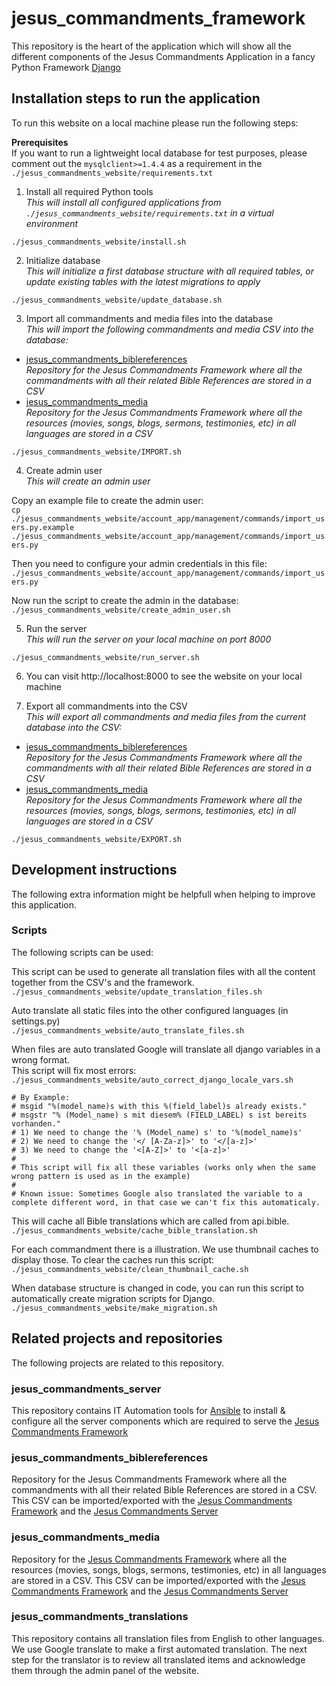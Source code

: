 # jesus_commandments_framework

This repository is the heart of the application which will show all the different components of the Jesus Commandments Application in a fancy Python Framework [Django](https://www.djangoproject.com/)

## Installation steps to run the application

To run this website on a local machine please run the following steps:

**Prerequisites**  
If you want to run a lightweight local database for test purposes, please comment out the `mysqlclient>=1.4.4` as a requirement in the `./jesus_commandments_website/requirements.txt`

1. Install all required Python tools  
_This will install all configured applications from `./jesus_commandments_website/requirements.txt` in a virtual environment_  

`./jesus_commandments_website/install.sh`

2. Initialize database  
_This will initialize a first database structure with all required tables, or update existing tables with the latest migrations to apply_  

`./jesus_commandments_website/update_database.sh`

3. Import all commandments and media files into the database  
_This will import the following commandments and media CSV into the database:_  

* [jesus_commandments_biblereferences](https://github.com/jesuscommandments/jesus_commandments_biblereferences)  
  _Repository for the Jesus Commandments Framework where all the commandments with all their related Bible References are stored in a CSV_  
* [jesus_commandments_media](https://github.com/jesuscommandments/jesus_commandments_media)  
  _Repository for the Jesus Commandments Framework where all the resources (movies, songs, blogs, sermons, testimonies, etc) in all languages are stored in a CSV_  

`./jesus_commandments_website/IMPORT.sh`  

4. Create admin user  
_This will create an admin user_  

Copy an example file to create the admin user:  
`cp ./jesus_commandments_website/account_app/management/commands/import_users.py.example ./jesus_commandments_website/account_app/management/commands/import_users.py`  

Then you need to configure your admin credentials in this file:  
`./jesus_commandments_website/account_app/management/commands/import_users.py`  

Now run the script to create the admin in the database:   
`./jesus_commandments_website/create_admin_user.sh`  

5. Run the server  
_This will run the server on your local machine on port 8000_  

`./jesus_commandments_website/run_server.sh`

6. You can visit http://localhost:8000 to see the website on your local machine

7. Export all commandments into the CSV  
_This will export all commandments and media files from the current database into the CSV:_  

* [jesus_commandments_biblereferences](https://github.com/jesuscommandments/jesus_commandments_biblereferences)  
  _Repository for the Jesus Commandments Framework where all the commandments with all their related Bible References are stored in a CSV_  
* [jesus_commandments_media](https://github.com/jesuscommandments/jesus_commandments_media)  
  _Repository for the Jesus Commandments Framework where all the resources (movies, songs, blogs, sermons, testimonies, etc) in all languages are stored in a CSV_  

`./jesus_commandments_website/EXPORT.sh`  

## Development instructions

The following extra information might be helpfull when helping to improve this application. 

### Scripts

The following scripts can be used:

This script can be used to generate all translation files with all the content together from the CSV's and the framework.  
`./jesus_commandments_website/update_translation_files.sh`  

Auto translate all static files into the other configured languages (in settings.py)  
`./jesus_commandments_website/auto_translate_files.sh`  

When files are auto translated Google will translate all django variables in a wrong format.  
This script will fix most errors:  
`./jesus_commandments_website/auto_correct_django_locale_vars.sh`

```
# By Example:
# msgid "%(model_name)s with this %(field_label)s already exists."
# msgstr "% (Model_name) s mit diesem% (FIELD_LABEL) s ist bereits vorhanden."
# 1) We need to change the '% (Model_name) s' to '%(model_name)s'
# 2) We need to change the '</ [A-Za-z]>' to '</[a-z]>'
# 3) We need to change the '<[A-Z]>' to '<[a-z]>'
#
# This script will fix all these variables (works only when the same wrong pattern is used as in the example)
#
# Known issue: Sometimes Google also translated the variable to a complete different word, in that case we can't fix this automaticaly.
```

This will cache all Bible translations which are called from api.bible.  
`./jesus_commandments_website/cache_bible_translation.sh`  

For each commandment there is a illustration. We use thumbnail caches to display those. To clear the caches run this script:   
`./jesus_commandments_website/clean_thumbnail_cache.sh`  

When database structure is changed in code, you can run this script to automatically create migration scripts for Django.  
`./jesus_commandments_website/make_migration.sh`

## Related projects and repositories

The following projects are related to this repository.

### jesus_commandments_server

This repository contains IT Automation tools for [Ansible](https://docs.ansible.com/ansible/latest/index.html) to install & configure all the server components which are required to serve the [Jesus Commandments Framework](https://github.com/jesuscommandments/jesus_commandments_framework)

### jesus_commandments_biblereferences

Repository for the Jesus Commandments Framework where all the commandments with all their related Bible References are stored in a CSV. This CSV can be imported/exported with the [Jesus Commandments Framework](https://github.com/jesuscommandments/jesus_commandments_framework) and the [Jesus Commandments Server](https://github.com/jesuscommandments/jesus_commandments_server)

### jesus_commandments_media

Repository for the [Jesus Commandments Framework](https://github.com/jesuscommandments/jesus_commandments_framework) where all the resources (movies, songs, blogs, sermons, testimonies, etc) in all languages are stored in a CSV. This CSV can be imported/exported with the [Jesus Commandments Framework](https://github.com/jesuscommandments/jesus_commandments_framework) and the [Jesus Commandments Server](https://github.com/jesuscommandments/jesus_commandments_server)

### jesus_commandments_translations

This repository contains all translation files from English to other languages. We use Google translate to make a first automated translation. The next step for the translator is to review all translated items and acknowledge them through the admin panel of the website.
